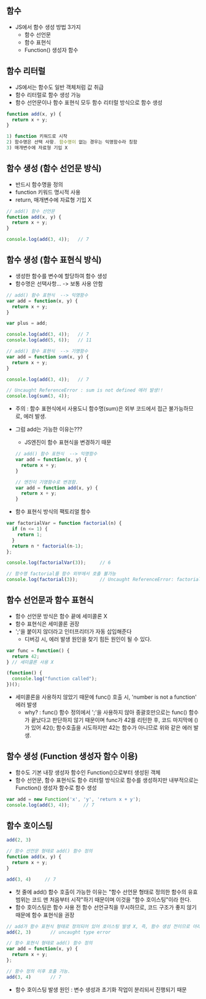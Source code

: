## 함수
- JS에서 함수 생성 방법 3가지
  - 함수 선언문
  - 함수 표현식
  - Function() 생성자 함수

## 함수 리터럴
- JS에서는 함수도 일반 객체처럼 값 취급
- 함수 리터럴로 함수 생성 가능
- 함수 선언문이나 함수 표현식 모두 함수 리터럴 방식으로 함수 생성

```JAVASCRIPT
function add(x, y) {
  return x + y;
}

1) function 키워드로 시작
2) 함수명은 선택 사항. 함수명이 없는 경우는 익명함수라 칭함
3) 매개변수에 자료형 기입 X
```

## 함수 생성 (함수 선언문 방식)
- 반드시 함수명을 정의
- function 키워드 명시적 사용
- return, 매개변수에 자료형 기입 X

```JAVASCRIPT
// add() 함수 선언문
function add(x, y) {
  return x + y;
}

console.log(add(3, 4));   // 7
```

## 함수 생성 (함수 표현식 방식)
- 생성한 함수를 변수에 할당하여 함수 생성
- 함수명은 선택사항... -> 보통 사용 안함

```JAVASCRIPT
// add() 함수 표현식  --> 익명함수
var add = function(x, y) {    
  return x + y;
}

var plus = add;

console.log(add(3, 4));   // 7
console.log(add(5, 6));   // 11
```



```JAVASCRIPT
// add() 함수 표현식  --> 기명함수
var add = function sum(x, y) {    
  return x + y;
}

console.log(add(3, 4));   // 7

// Uncaught ReferenceError : sum is not defined 에러 발생!!
console.log(sum(3, 4));   
```
- 주의 : 함수 표현식에서 사용도니 함수명(sum)은 외부 코드에서 접근 불가능하므로, 에러 발생.
- 그럼 add는 가능한 이유는???
  - JS엔진이 함수 표현식을 변경하기 때문
  ```JAVASCRIPT
  // add() 함수 표현식  --> 익명함수
  var add = function(x, y) {    
    return x + y;
  }
  
  // 엔진이 기명함수로 변경함.
  var add = function add(x, y) {
    return x + y;
  }
  ```

- 함수 표현식 방식의 팩토리얼 함수
```JAVASCRIPT
var factorialVar = function factorial(n) {
  if (n <= 1) {
    return 1;
  }
  return n * factorial(n-1);
};

console.log(factorialVar(3));     // 6

// 함수명 factorial를 함수 외부에서 호출 불가능
console.log(factorial(3));        // Uncaught ReferenceError: factorial is not defined
```

## 함수 선언문과 함수 표현식
- 함수 선언문 방식은 함수 끝에 세미콜론 X
- 함수 표현식은 세미콜론 권장
- ';'을 붙이지 않더라고 인터프리터가 자동 삽입해준다
  - 디버깅 시, 에러 발생 원인을 찾기 힘든 원인이 될 수 있다.

```JAVASCRIPT
var func = function() {
  return 42;
} // 세미콜론 사용 X

(function() {
  console.log("function called");
})();
```
- 세미콜론을 사용하지 않았기 때문에 func() 호출 시, 'number is not a function' 에러 발생
  - why? : func() 함수 정의에서 ';'을 사용하지 않아 중괄호만으로는 func() 함수가 끝났다고 판단하지 않기 때문이며 func가 42를 리턴한 후, 코드 마지막에 ()가 있어 42(); 함수호출을 시도하지만 42는 함수가 아니므로 위와 같은 에러 발생.


## 함수 생성 (Function 생성자 함수 이용)
- 함수도 기본 내장 생성자 함수인 Function()으로부터 생성된 객체
- 함수 선언문, 함수 표현식도 함수 리터럴 방식으로 함수를 생성하지만 내부적으로는 Function() 생성자 함수로 함수 생성

```JAVASCRIPT
var add = new Function('x', 'y', 'return x + y');
console.log(add(3, 4));     // 7
```

## 함수 호이스팅
```JAVASCRIPT
add(2, 3)

// 함수 선언문 형태로 add() 함수 정의
function add(x, y) {
  return x + y;
}

add(3, 4)     // 7
```
- 첫 줄에 add() 함수 호출이 가능한 이유는 "함수 선언문 형태로 정의한 함수의 유효범위는 코드 맨 처음부터 시작"하기 때문이며 이것을 "함수 호이스팅"이라 한다.
- 함수 호이스팅은 함수 사용 전 함수 선언규칙을 무시하므로, 코드 구조가 좋지 않기 때문에 함수 표현식을 권장

```JAVASCRIPT
// add가 함수 표현식 형태로 정의되어 있어 호이스팅 발생 X, 즉, 함수 생성 전이므로 아래와 같은 에러 발생!!
add(2, 3)       // uncaught type error 

// 함수 표현식 형태로 add() 함수 정의
var add = function(x, y) {
  return x + y;
};

// 함수 정의 이후 호출 가능.
add(3, 4)       // 7
```
- 함수 호이스팅 발생 원인 : 변수 생성과 초기화 작업이 분리되서 진행되기 때문
